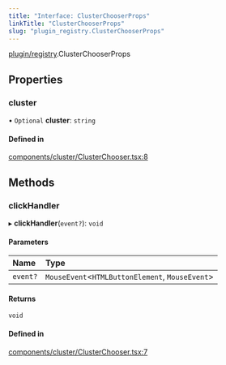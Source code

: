 ```yaml
---
title: "Interface: ClusterChooserProps"
linkTitle: "ClusterChooserProps"
slug: "plugin_registry.ClusterChooserProps"
---
```


[plugin/registry](../modules/plugin_registry.md).ClusterChooserProps

## Properties

### cluster

• `Optional` **cluster**: `string`

#### Defined in

[components/cluster/ClusterChooser.tsx:8](https://github.com/headlamp-k8s/headlamp/blob/b0236780/frontend/src/components/cluster/ClusterChooser.tsx#L8)

## Methods

### clickHandler

▸ **clickHandler**(`event?`): `void`

#### Parameters

| Name | Type |
| :------ | :------ |
| `event?` | `MouseEvent`<`HTMLButtonElement`, `MouseEvent`\> |

#### Returns

`void`

#### Defined in

[components/cluster/ClusterChooser.tsx:7](https://github.com/headlamp-k8s/headlamp/blob/b0236780/frontend/src/components/cluster/ClusterChooser.tsx#L7)
